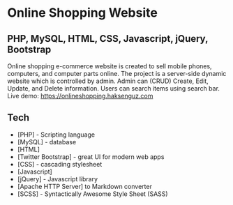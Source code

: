 # Online Shopping Website
## PHP, MySQL, HTML, CSS, Javascript, jQuery, Bootstrap



Online shopping e-commerce website is created to sell mobile
phones, computers, and computer parts online. The project is a
server-side dynamic website which is controlled by admin. Admin can
(CRUD) Create, Edit, Update, and Delete information. Users can
search items using search bar. Live demo:
https://onlineshopping.haksenguz.com


## Tech

- [PHP] - Scripting language
- [MySQL] - database
- [HTML] 
- [Twitter Bootstrap] - great UI for modern web apps
- [CSS] - cascading stylesheet
- [Javascript]
- [jQuery] - Javascript library
- [Apache HTTP Server]
to Markdown converter
- [SCSS] - Syntactically Awesome Style Sheet (SASS)
